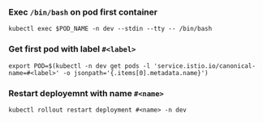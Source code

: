 ### Exec `/bin/bash` on pod first container
```shell script
kubectl exec $POD_NAME -n dev --stdin --tty -- /bin/bash
```

### Get first pod with label `#<label>`
```shell
export POD=$(kubectl -n dev get pods -l 'service.istio.io/canonical-name=#<label>' -o jsonpath='{.items[0].metadata.name}')
```

### Restart deployemnt with name `#<name>`
```shell
kubectl rollout restart deployment #<name> -n dev
```
